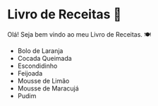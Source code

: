 # Livro de Receitas :book:

Olá! Seja bem vindo ao meu Livro de Receitas. :plate_with_cutlery:

- Bolo de Laranja
- Cocada Queimada
- Escondidinho
- Feijoada
- Mousse de Limão
- Mousse de Maracujá
- Pudim
